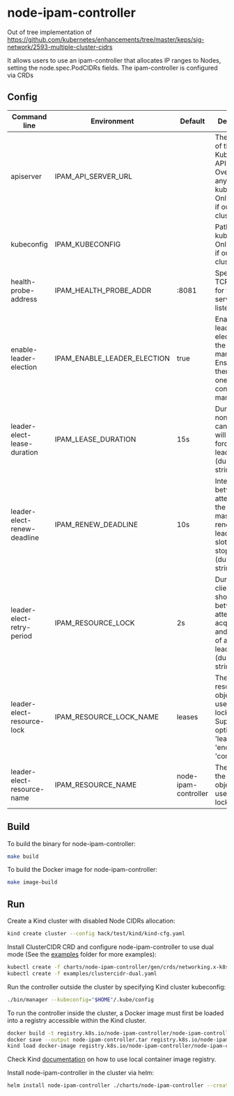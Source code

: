 # node-ipam-controller

Out of tree implementation of https://github.com/kubernetes/enhancements/tree/master/keps/sig-network/2593-multiple-cluster-cidrs

It allows users to use an ipam-controller that allocates IP ranges to Nodes, setting the node.spec.PodCIDRs fields.
The ipam-controller is configured via CRDs

## Config

| Command line                | Environment                 | Default               | Description                                                                                                          |
|-----------------------------|-----------------------------|-----------------------|----------------------------------------------------------------------------------------------------------------------|
| apiserver                   | IPAM_API_SERVER_URL         |                       | The address of the Kubernetes API server. Overrides any value in kubeconfig. Only required if out-of-cluster.        |
| kubeconfig                  | IPAM_KUBECONFIG             |                       | Path to a kubeconfig. Only required if out-of-cluster.                                                               |
| health-probe-address        | IPAM_HEALTH_PROBE_ADDR      | :8081                 | Specifies the TCP address for the health server to listen on.                                                        |
| enable-leader-election      | IPAM_ENABLE_LEADER_ELECTION | true                  | Enable leader election for the controller manager. Ensures there is only one active controller manager.              |
| leader-elect-lease-duration | IPAM_LEASE_DURATION         | 15s                   | Duration that non-leader candidates will wait to force acquire leadership (duration string).                         |
| leader-elect-renew-deadline | IPAM_RENEW_DEADLINE         | 10s                   | Interval between attempts by the acting master to renew a leadership slot before it stops leading (duration string). |
| leader-elect-retry-period   | IPAM_RESOURCE_LOCK          | 2s                    | Duration the clients should wait between attempting acquisition and renewal of a leadership (duration string).       |
| leader-elect-resource-lock  | IPAM_RESOURCE_LOCK_NAME     | leases                | The type of resource object that is used for locking. Supported options are 'leases', 'endpoints', 'configmaps'.     |
| leader-elect-resource-name  | IPAM_RESOURCE_NAME          | node-ipam-controller  | The name of the resource object that is used for locking.                                                            |

## Build

To build the binary for node-ipam-controller:

```sh
make build
```

To build the Docker image for node-ipam-controller:

```sh
make image-build
```

## Run

Create a Kind cluster with disabled Node CIDRs allocation:

```sh
kind create cluster --config hack/test/kind/kind-cfg.yaml
```

Install ClusterCIDR CRD and configure node-ipam-controller to use dual mode (See the [examples](examples) folder for 
more examples):

```sh
kubectl create -f charts/node-ipam-controller/gen/crds/networking.x-k8s.io_clustercidrs.yaml
kubectl create -f examples/clustercidr-dual.yaml
```

Run the controller outside the cluster by specifying Kind cluster kubeconfig:

```sh
./bin/manager --kubeconfig="$HOME"/.kube/config
```

To run the controller inside the cluster, a Docker image must first be loaded into a registry accessible within the Kind cluster.

```sh
docker build -t registry.k8s.io/node-ipam-controller/node-ipam-controller:local -f Dockerfile .
docker save --output node-ipam-controller.tar registry.k8s.io/node-ipam-controller/node-ipam-controller:local
kind load docker-image registry.k8s.io/node-ipam-controller/node-ipam-controller:local
```

Check Kind [documentation](https://kind.sigs.k8s.io/docs/user/local-registry/) on how to use local container image registry.

Install node-ipam-controller in the cluster via helm:

```sh
helm install node-ipam-controller ./charts/node-ipam-controller --create-namespace --namespace nodeipam --set image.tag=local
```

